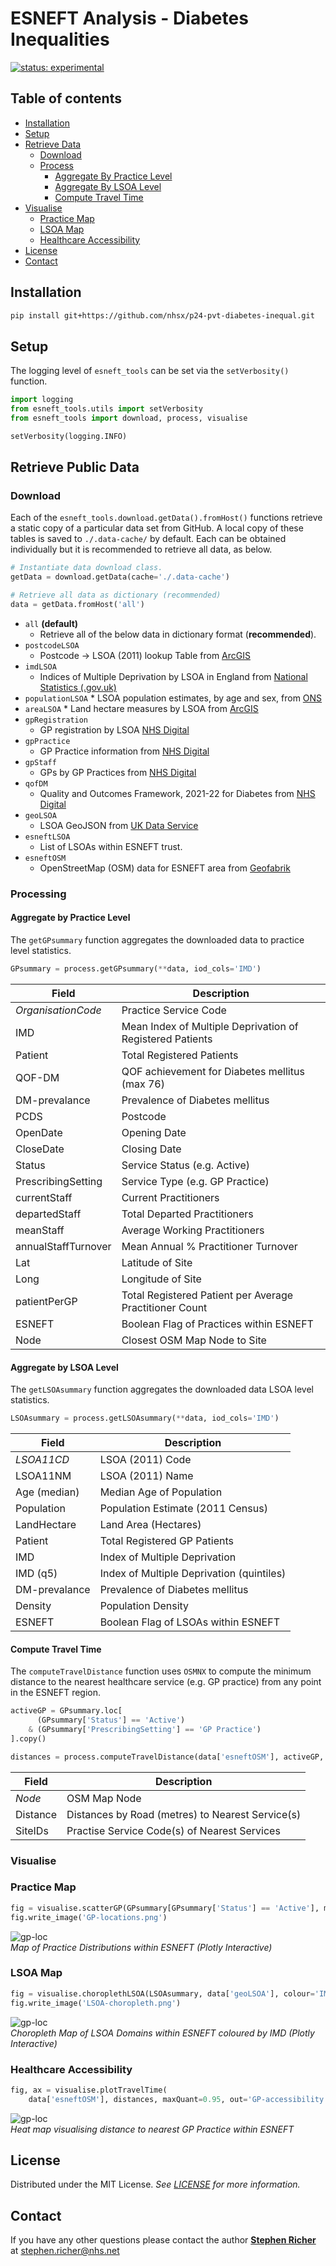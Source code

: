 # ESNEFT Analysis - Diabetes Inequalities

[![status: experimental](https://github.com/GIScience/badges/raw/master/status/experimental.svg)](https://github.com/GIScience/badges#experimental)

## Table of contents

  * [Installation](#installation)
  * [Setup](#setup)
  * [Retrieve Data](#retrieve-public-data)
    * [Download](#download)
    * [Process](#process)
      * [Aggregate By Practice Level](#aggregate-by-practice-level)
      * [Aggregate By LSOA Level](#aggregate-by-lsoa-Level)
      * [Compute Travel Time](#compute-travel-time)
  * [Visualise](#visualise)
    * [Practice Map](#practice-map)
    * [LSOA Map](#lsoa-map)
    * [Healthcare Accessibility](#healthcare-accessibility)
  * [License](#license)
  * [Contact](#contact)


## Installation

```bash
pip install git+https://github.com/nhsx/p24-pvt-diabetes-inequal.git
```

## Setup
The logging level of `esneft_tools` can be set via the `setVerbosity()` function.

```python
import logging
from esneft_tools.utils import setVerbosity
from esneft_tools import download, process, visualise

setVerbosity(logging.INFO)
```

## Retrieve Public Data

### Download
Each of the `esneft_tools.download.getData().fromHost()` functions retrieve a static copy of a particular data set from GitHub.
A local copy of these tables is saved to `./.data-cache/` by default.
Each can be obtained individually but it is recommended to retrieve all data, as below.

```python
# Instantiate data download class.
getData = download.getData(cache='./.data-cache')

# Retrieve all data as dictionary (recommended)
data = getData.fromHost('all')
```

  * `all` **(default)**
    * Retrieve all of the below data in dictionary format (**recommended**).
  *  `postcodeLSOA`
     * Postcode -> LSOA (2011) lookup Table from [ArcGIS](https://hub.arcgis.com/datasets/6a46e14a6c2441e3ab08c7b277335558/about)
  *  `imdLSOA`
     * Indices of Multiple Deprivation by LSOA in England from [National Statistics (.gov.uk)](https://assets.publishing.service.gov.uk/government/uploads/system/uploads/attachment_data/file/845345/File_7_-_All_IoD2019_Scores__Ranks__Deciles_and_Population_Denominators_3.csv/preview)
  *  `populationLSOA`
    * LSOA population estimates, by age and sex, from [ONS](https://www.ons.gov.uk/peoplepopulationandcommunity/populationandmigration/populationestimates/datasets/lowersuperoutputareamidyearpopulationestimates)
  *  `areaLSOA`
    * Land hectare measures by LSOA from [ArcGIS](https://hub.arcgis.com/datasets/ons::standard-area-measurements-2011-for-2011-census-areas-in-england-and-wales/about)
  * `gpRegistration`
    * GP registration by LSOA [NHS Digital](https://digital.nhs.uk/data-and-information/publications/statistical/patients-registered-at-a-gp-practice/metadata)
  * `gpPractice`
    * GP Practice information from [NHS Digital](https://digital.nhs.uk/services/organisation-data-service/file-downloads/gp-and-gp-practice-related-data)
  * `gpStaff`
    * GPs by GP Practices from [NHS Digital](https://digital.nhs.uk/services/organisation-data-service/file-downloads/gp-and-gp-practice-related-data)
  * `qofDM`
    * Quality and Outcomes Framework, 2021-22 for Diabetes from [NHS Digital](https://digital.nhs.uk/data-and-information/publications/statistical/quality-and-outcomes-framework-achievement-prevalence-and-exceptions-data/2021-22)
  * `geoLSOA`
    * LSOA GeoJSON from [UK Data Service](https://statistics.ukdataservice.ac.uk/dataset/2011-census-geography-boundaries-lower-layer-super-output-areas-and-data-zones)
  * `esneftLSOA`
    * List of LSOAs within ESNEFT trust.
  * `esneftOSM`
    * OpenStreetMap (OSM) data for ESNEFT area from [Geofabrik](https://download.geofabrik.de/europe/great-britain/england.html)


### Processing

#### Aggregate by Practice Level
The `getGPsummary` function aggregates the downloaded data to practice level statistics.

```python
GPsummary = process.getGPsummary(**data, iod_cols='IMD')
```

| Field               | Description                                               |
| ---                 | ---                                                       |
| *OrganisationCode*  | Practice Service Code                                     |
| IMD                 | Mean Index of Multiple Deprivation of Registered Patients |
| Patient             | Total Registered Patients                                 |
| QOF-DM              | QOF achievement for Diabetes mellitus (max 76)            |
| DM-prevalance       | Prevalence of Diabetes mellitus                           |
| PCDS                | Postcode                                                  |
| OpenDate            | Opening Date                                              |
| CloseDate           | Closing Date                                              |
| Status              | Service Status (e.g. Active)                              |
| PrescribingSetting  | Service Type (e.g. GP Practice)                           |
| currentStaff        | Current Practitioners                                     |
| departedStaff       | Total Departed Practitioners                              |
| meanStaff           | Average Working Practitioners                             |
| annualStaffTurnover | Mean Annual % Practitioner Turnover                       |
| Lat                 | Latitude of Site                                          |
| Long                | Longitude of Site                                         |
| patientPerGP        | Total Registered Patient per Average Practitioner Count   |
| ESNEFT              | Boolean Flag of Practices within ESNEFT                   |
| Node                | Closest OSM Map Node to Site                              |

#### Aggregate by LSOA Level
The `getLSOAsummary` function aggregates the downloaded data LSOA level statistics.

```python
LSOAsummary = process.getLSOAsummary(**data, iod_cols='IMD')
```

| Field         | Description                               |
| ---           | ---                                       |
| *LSOA11CD*    | LSOA (2011) Code                          |
| LSOA11NM      | LSOA (2011) Name                          |
| Age (median)  | Median Age of Population                  |
| Population    | Population Estimate (2011 Census)         |
| LandHectare   | Land Area (Hectares)                      |
| Patient       | Total Registered GP Patients              |
| IMD           | Index of Multiple Deprivation             |
| IMD (q5)      | Index of Multiple Deprivation (quintiles) |
| DM-prevalance | Prevalence of Diabetes mellitus           |
| Density       | Population Density                        |
| ESNEFT        | Boolean Flag of LSOAs within ESNEFT       |


#### Compute Travel Time
The `computeTravelDistance` function uses `OSMNX` to compute the minimum distance to the nearest healthcare service (e.g. GP practice) from any point in the ESNEFT region.

```python
activeGP = GPsummary.loc[
      (GPsummary['Status'] == 'Active')
    & (GPsummary['PrescribingSetting'] == 'GP Practice')
].copy()

distances = process.computeTravelDistance(data['esneftOSM'], activeGP, maxQuant=0.99)
```

| Field    | Description                                      |
| ---      | ---                                              |
| *Node*   | OSM Map Node                                     |
| Distance | Distances by Road (metres) to Nearest Service(s) |
| SiteIDs  | Practise Service Code(s) of Nearest Services     |

### Visualise

### Practice Map

```python
fig = visualise.scatterGP(GPsummary[GPsummary['Status'] == 'Active'], minCount=250)
fig.write_image('GP-locations.png')
```

![gp-loc](./README_files/GP-locations.png)
 <br> *Map of Practice Distributions within ESNEFT (Plotly Interactive)*


### LSOA Map

```python
fig = visualise.choroplethLSOA(LSOAsummary, data['geoLSOA'], colour='IMD')
fig.write_image('LSOA-choropleth.png')
```

![gp-loc](./README_files/LSOA-choropleth.png)
 <br> *Choropleth Map of LSOA Domains within ESNEFT coloured by IMD (Plotly Interactive)*

### Healthcare Accessibility

```python
fig, ax = visualise.plotTravelTime(
    data['esneftOSM'], distances, maxQuant=0.95, out='GP-accessibility.png')
```

![gp-loc](./README_files/GP-accessibility.png)
 <br> *Heat map visualising distance to nearest GP Practice within ESNEFT*

## License
Distributed under the MIT License. _See [LICENSE](./LICENSE) for more information._

## Contact

If you have any other questions please contact the author **[Stephen Richer](https://www.linkedin.com/in/stephenricher/)**
at stephen.richer@nhs.net
